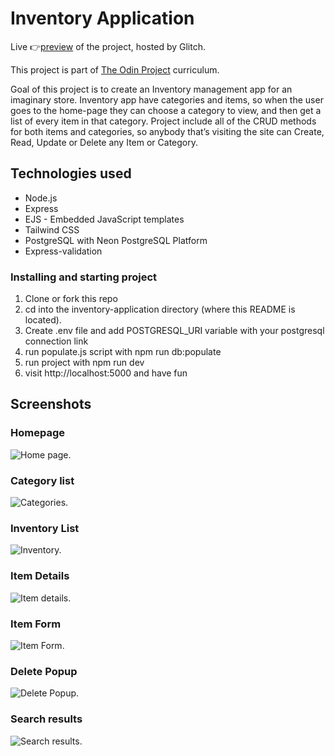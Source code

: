 # Inventory Application

Live 👉[preview](https://gregarious-dandelion-van.glitch.me/) of the project, hosted by Glitch.

This project is part of [The Odin Project](https://www.theodinproject.com/lessons/nodejs-inventory-application#project-solution) curriculum.

Goal of this project is to create an Inventory management app for an imaginary store.
Inventory app have categories and items, so when the user goes to the home-page they can choose a category to view, and then get a list of every item in that category. Project include all of the CRUD methods for both items and categories, so anybody that’s visiting the site can Create, Read, Update or Delete any Item or Category.

## Technologies used

- Node.js
- Express
- EJS - Embedded JavaScript templates
- Tailwind CSS
- PostgreSQL with Neon PostgreSQL Platform
- Express-validation

### Installing and starting project

1. Clone or fork this repo
2. cd into the inventory-application directory (where this README is located).
3. Create .env file and add POSTGRESQL_URI variable with your postgresql connection link
4. run populate.js script with npm run db:populate
5. run project with npm run dev
6. visit http://localhost:5000 and have fun

## Screenshots

### Homepage

![Home page.](/public/screenshots/screenshot-home.png 'This is a sample image.')

### Category list

![Categories.](/public/screenshots/screenshot-categories.png 'This is a sample image.')

### Inventory List

![Inventory.](/public/screenshots/screenshot-inventory.png 'This is a sample image.')

### Item Details

![Item details.](/public/screenshots/screenshot-item.png 'This is a sample image.')

### Item Form

![Item Form.](/public/screenshots/screenshot-item-form.png 'This is a sample image.')

### Delete Popup

![Delete Popup.](/public/screenshots/screenshot-confirm-box.png 'This is a sample image.')

### Search results

![Search results.](/public/screenshots/screenshot-search.png 'This is a sample image.')
